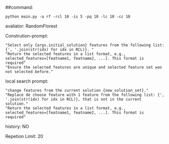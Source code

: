 ##command:

```script
python main.py -a rf -rcl 10 -is 5 -pq 10 -lc 10 -cc 10
```
avaliator: RandomFlorest

Constrution-prompt:
```
"Select only {args.initial_solution} features from the following list: {', '.join(str(idx) for idx in RCL)}. "
"Return the selected features in a list format, e.g., selected_features=[featname1, featname2, ...]. This format is required"
"Ensure the selected features are unique and selected feature set was not selected before."
```
local search prompt:
```
"change features from the current solution {new_solution_set}."
"Replace de choose feature with 1 feature from the following list: {', '.join(str(idx) for idx in RCL)}, that is not in the current solution."
"Return the selected features in a list format, e.g., selected_features=[featname1, featname2, ...]. This format is required"
```

history: NO

Repetion Limit: 20